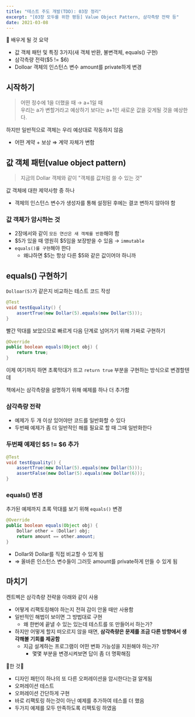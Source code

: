 ```yaml
---
title: "테스트 주도 개발(TDD): 03장 정리"
excerpt: "[03장 모두를 위한 평등] Value Object Pattern, 삼각측량 전략 등"
date: 2021-03-08
---
```


📢 배우게 될 것 요약

- 값 객체 패턴 및 특징 3가지(새 객체 반환, 불변객체, equals() 구현)
- 삼각측량 전략($5 != $6)
- Dolloar 객체의 인스턴스 변수 amount를 private하게 변경

## 시작하기

> 어떤 정수에 1을 더했을 때 → a+1일 때  
> 우리는 a가 변할거라고 예상하기 보다는 a+1인 새로운 값을 갖게될 것을 예상한다.

하지만 일반적으로 객체는 우리 예상대로 작동하지 않음

- 어떤 계약 + 보상 ⇒ 계약 자체가 변함

## 값 객체 패턴(value object pattern)

> 지금의 Dollar 객체와 같이 "객체를 값처럼 쓸 수 있는 것"

값 객체에 대한 제약사항 중 하나

- 객체의 인스턴스 변수가 생성자를 통해 설정된 후에는 결코 변하지 않아야 함

### 값 객체가 암시하는 것

- 2장에서와 같이 `모든 연산은 새 객체를 반환`해야 함
- $5가 있을 때 영원히 $5임을 보장받을 수 있음 → `immutable`
- `equals()를 구현`해야 한다
    - 왜냐하면 $5는 항상 다른 $5와 같은 값이어야 하니까

## equals() 구현하기

`Dolloar(5)`가 같은지 비교하는 테스트 코드 작성

```java
@Test
void testEquality() {
    assertTrue(new Dollar(5).equals(new Dollar(5)));
}
```

빨간 막대를 보았으므로 빠르게 다음 단계로 넘어가기 위해 가짜로 구현하기

```java
@Override
public boolean equals(Object obj) {
    return true;
}
```

이제 여기까지 하면 초록막대가 뜨고 `return true` 부분을 구현하는 방식으로 변경할텐데

책에서는 삼각측량을 설명하기 위해 예제를 하나 더 추가함

### 삼각측량 전략

- 예제가 두 개 이상 있어야만 코드를 일반화할 수 있다
- 두번째 예제가 좀 더 일반적인 해를 필요로 할 때 그때 일반화한다

### 두번째 예제인 $5 != $6 추가

```java
@Test
void testEquality() {
    assertTrue(new Dollar(5).equals(new Dollar(5)));
    assertFalse(new Dollar(5).equals(new Dollar(6)));
}
```

### equals() 변경

추가된 예제까지 초록 막대를 보기 위해 `equals()` 변경

```java
@Override
public boolean equals(Object obj) {
    Dollar other = (Dollar) obj;
    return amount == other.amount;
}
```

- Dollar와 Dollar를 직접 비교할 수 있게 됨
- ⇒ 올바른 인스턴스 변수들이 그러듯 amount를 private하게 만들 수 있게 됨

## 마치기

켄트벡은 삼각측량 전략을 아래와 같이 사용

- 어떻게 리팩토링해야 하는지 전혀 감이 안올 때만 사용함
- 일반적인 해법이 보이면 그 방법대로 구현
    - 왜 한번에 끝낼 수 있는 있는데 테스트를 또 만들어서 하는가?
- 하지만 어떻게 할지 떠오르지 않을 때면, **삼각측량은 문제를 조금 다른 방향에서 생각해볼 기회를 제공함**
    - 지금 설계하는 프로그램이 어떤 변화 가능성을 지원해야 하는가?
        - 몇몇 부분을 변경시켜보면 답이 좀 더 명확해짐

🎈한 것🎈

- 디자인 패턴이 하나의 또 다른 오퍼레이션을 암시한다는걸 알게됨
- 오퍼레이션 테스트
- 오퍼레이션 간단하게 구현
- 바로 리팩토링 하는것이 아닌 예제를 추가하여 테스를 더 했음
- 두가지 예제를 모두 만족하도록 리팩토링 하였음

